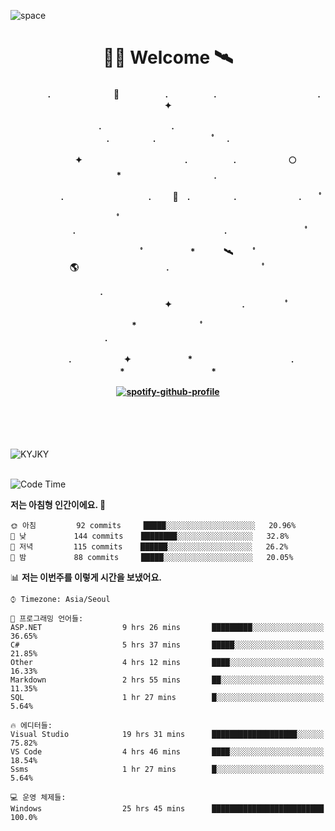 ![space](https://user-images.githubusercontent.com/93513959/153272999-db6423b1-a80f-4b72-bf4c-7be2c9d6d328.png)



<h1 align="center">👨‍🚀 Welcome  🛰︎</h1>
<h4 align='center'>
<p align="center">　　　　.　　　　　　  　🌠　　　   　. 　　　　　.　　　　　　　　　　　  . 　　　 　       ✦     </p>
<p align="center">.　　　　　　　　.　　  　　　　  　 　　　　　　　　　　　.　　　　　.　　　　   　 ﾟ             　.        </p>
<p align="center">　　　　✦　　　　　  　　　　    　. 　　　　　.　　　　　　🌕　*　　　　　　　　　　  . 　　　 　            </p>
<p align="center">　　  　         　　. 　　　　   　 　　　.     　   　🚀　.　　　　　.　　　   　　　 .             　 ﾟ   </p>
<p align="center">　　ﾟ　　　　　　　　  　　　　   　 　　　　.　　　　　　　　　　　　　　　　　.   　　　            　  　　　ﾟ</p>
<p align="center"> 　　　　　　　ﾟ　　　 　　*　　   🛰︎　 　ﾟ　　　　🌎　　　　　　　　　　.　　　　　　　   　　  ﾟ          　   </p>
<p align="center">.　　　　　　　　　　  　　　　   　 　　　　　　　　　　　　 ✦　　　　　　　　.　   　　             ﾟ　  　　   </p>
<p align="center">　　　*　　　　　　  　ﾟ　　   　 　　　　.　　　　　　　　　　　　　　　　   　　            　  　　            </p>
<p align="center">　　　.　　　　　　✦  　　　　　   *　 　　　　　　　　　　.　　　　　　　*　　　　　   　              　  　*　  </p>

[![spotify-github-profile](https://spotify-github-profile.vercel.app/api/view?uid=316vepr7x7ia45xvcuqyysvtmpfe&cover_image=true&theme=novatorem&bar_color=37bac3&bar_color_cover=false)](https://spotify-github-profile.vercel.app/api/view?uid=316vepr7x7ia45xvcuqyysvtmpfe&redirect=true)

</h4>

<br>
<br>
<br>

<p align="left"><img src="https://github-readme-stats.vercel.app/api/top-langs?username=KYJKY&show_icons=true&locale=en&layout=compact&theme=radical" alt="KYJKY" />
<!--<img src="https://github-readme-stats.vercel.app/api?username=KYJKY&show_icons=true&locale=en&theme=radical" alt="KYJKY" />--> <br><br></p>

<!--START_SECTION:waka-->
![Code Time](http://img.shields.io/badge/Code%20Time-729%20hrs%2022%20mins-blue)

**저는 아침형 인간이에요. 🐤** 

```text
🌞 아침         92 commits     █████░░░░░░░░░░░░░░░░░░░░   20.96% 
🌆 낮　         144 commits    ████████░░░░░░░░░░░░░░░░░   32.8% 
🌃 저녁         115 commits    ██████░░░░░░░░░░░░░░░░░░░   26.2% 
🌙 밤　         88 commits     █████░░░░░░░░░░░░░░░░░░░░   20.05%

```


📊 **저는 이번주를 이렇게 시간을 보냈어요.** 

```text
⌚︎ Timezone: Asia/Seoul

💬 프로그래밍 언어들: 
ASP.NET                  9 hrs 26 mins       █████████░░░░░░░░░░░░░░░░   36.65% 
C#                       5 hrs 37 mins       █████░░░░░░░░░░░░░░░░░░░░   21.85% 
Other                    4 hrs 12 mins       ████░░░░░░░░░░░░░░░░░░░░░   16.33% 
Markdown                 2 hrs 55 mins       ██░░░░░░░░░░░░░░░░░░░░░░░   11.35% 
SQL                      1 hr 27 mins        █░░░░░░░░░░░░░░░░░░░░░░░░   5.64%

🔥 에디터들: 
Visual Studio            19 hrs 31 mins      ███████████████████░░░░░░   75.82% 
VS Code                  4 hrs 46 mins       ████░░░░░░░░░░░░░░░░░░░░░   18.54% 
Ssms                     1 hr 27 mins        █░░░░░░░░░░░░░░░░░░░░░░░░   5.64%

💻 운영 체제들: 
Windows                  25 hrs 45 mins      █████████████████████████   100.0%

```


<!--END_SECTION:waka-->
